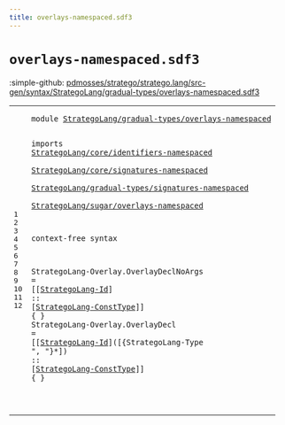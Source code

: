 ```yaml
---
title: overlays-namespaced.sdf3
---
```


# `overlays-namespaced.sdf3`

:simple-github: [pdmosses/stratego/stratego.lang/src-gen/syntax/StrategoLang/gradual-types/overlays-namespaced.sdf3]

[pdmosses/stratego/stratego.lang/src-gen/syntax/StrategoLang/gradual-types/overlays-namespaced.sdf3]: https://github.com/pdmosses/stratego/blob/master/stratego.lang/src-gen/syntax/StrategoLang/gradual-types/overlays-namespaced.sdf3 "The source file on GitHub"

<div class="sdf3"><table class="highlighttable"><tbody><tr><td class="linenos"><div class="linenodiv"><pre><span></span>1
2
3
4
5
6
7
8
9
10
11
12
</pre></div></td>
<td class="code"><pre><code><span class="keyword">module</span> <a href="../main-namespaced.sdf3#StrategoLang/gradual-types/overlays-namespaced_261_307" id="StrategoLang/gradual-types/overlays-namespaced_7_53" title="Referenced at ../main-namespaced.sdf3 line 8">StrategoLang/gradual-types/overlays-namespaced</a>

<span class="keyword">imports</span>
  <a href="../../core/identifiers-namespaced.sdf3#StrategoLang/core/identifiers-namespaced_7_47" id="StrategoLang/core/identifiers-namespaced_65_105" title="Defined at ../../core/identifiers-namespaced.sdf3 line 1">StrategoLang/core/identifiers-namespaced</a>        
  <a href="../../core/signatures-namespaced.sdf3#StrategoLang/core/signatures-namespaced_7_46" id="StrategoLang/core/signatures-namespaced_109_148" title="Defined at ../../core/signatures-namespaced.sdf3 line 1">StrategoLang/core/signatures-namespaced</a>        
  <a href="../signatures-namespaced.sdf3#StrategoLang/gradual-types/signatures-namespaced_7_55" id="StrategoLang/gradual-types/signatures-namespaced_152_200" title="Defined at ../signatures-namespaced.sdf3 line 1">StrategoLang/gradual-types/signatures-namespaced</a>        
  <a href="../../sugar/overlays-namespaced.sdf3#StrategoLang/sugar/overlays-namespaced_7_45" id="StrategoLang/sugar/overlays-namespaced_204_242" title="Defined at ../../sugar/overlays-namespaced.sdf3 line 1">StrategoLang/sugar/overlays-namespaced</a>

<span class="keyword">context-free syntax</span>

  <span id="StrategoLang-Overlay_267_287" title="Not referenced locally, nor via imports">StrategoLang-Overlay</span>.<span class="cons_Constructor"><span id="OverlayDeclNoArgs_288_305" title="Not referenced locally, nor via imports">OverlayDeclNoArgs</span></span> = [[<a href="../../core/identifiers-namespaced.sdf3#StrategoLang-Id_645_660" id="StrategoLang-Id_310_325" title="Defined at ../../core/identifiers-namespaced.sdf3 line 27, 29, 49, 50, 51">StrategoLang-Id</a>] <span class="cons_String">::</span> [<a href="../../core/signatures-namespaced.sdf3#StrategoLang-ConstType_1942_1964" id="StrategoLang-ConstType_331_353" title="Defined at ../../core/signatures-namespaced.sdf3 line 52, 56">StrategoLang-ConstType</a>]] { }
  <span id="StrategoLang-Overlay_362_382" title="Not referenced locally, nor via imports">StrategoLang-Overlay</span>.<span class="cons_Constructor"><span id="OverlayDecl_383_394" title="Not referenced locally, nor via imports">OverlayDecl</span></span> = [[<a href="../../core/identifiers-namespaced.sdf3#StrategoLang-Id_645_660" id="StrategoLang-Id_399_414" title="Defined at ../../core/identifiers-namespaced.sdf3 line 27, 29, 49, 50, 51">StrategoLang-Id</a>]<span class="cons_String">(</span>[{StrategoLang-Type <span class="cons_Lit">", "</span>}*]<span class="cons_String">)</span> <span class="cons_String">::</span> [<a href="../../core/signatures-namespaced.sdf3#StrategoLang-ConstType_1942_1964" id="StrategoLang-ConstType_449_471" title="Defined at ../../core/signatures-namespaced.sdf3 line 52, 56">StrategoLang-ConstType</a>]] { }

</code></pre></td></tr></tbody></table></div>